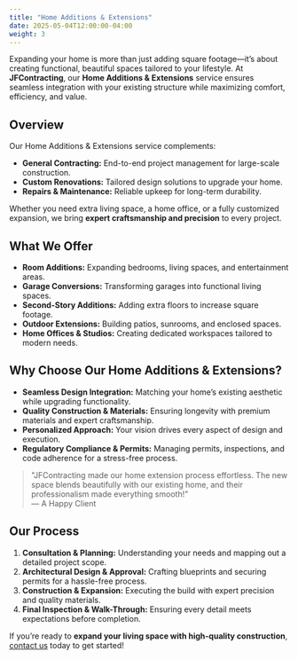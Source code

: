 ```yaml
---
title: "Home Additions & Extensions"
date: 2025-05-04T12:00:00-04:00
weight: 3
---
```


Expanding your home is more than just adding square footage—it’s about creating functional, beautiful spaces tailored to your lifestyle. At **JFContracting**, our **Home Additions & Extensions** service ensures seamless integration with your existing structure while maximizing comfort, efficiency, and value.

## Overview

Our Home Additions & Extensions service complements:
- **General Contracting:** End-to-end project management for large-scale construction.
- **Custom Renovations:** Tailored design solutions to upgrade your home.
- **Repairs & Maintenance:** Reliable upkeep for long-term durability.

Whether you need extra living space, a home office, or a fully customized expansion, we bring **expert craftsmanship and precision** to every project.

## What We Offer

- **Room Additions:** Expanding bedrooms, living spaces, and entertainment areas.  
- **Garage Conversions:** Transforming garages into functional living spaces.  
- **Second-Story Additions:** Adding extra floors to increase square footage.  
- **Outdoor Extensions:** Building patios, sunrooms, and enclosed spaces.  
- **Home Offices & Studios:** Creating dedicated workspaces tailored to modern needs.  

## Why Choose Our Home Additions & Extensions?

- **Seamless Design Integration:** Matching your home’s existing aesthetic while upgrading functionality.  
- **Quality Construction & Materials:** Ensuring longevity with premium materials and expert craftsmanship.  
- **Personalized Approach:** Your vision drives every aspect of design and execution.  
- **Regulatory Compliance & Permits:** Managing permits, inspections, and code adherence for a stress-free process.  

> "JFContracting made our home extension process effortless. The new space blends beautifully with our existing home, and their professionalism made everything smooth!"  
> — A Happy Client

## Our Process

1. **Consultation & Planning:** Understanding your needs and mapping out a detailed project scope.  
2. **Architectural Design & Approval:** Crafting blueprints and securing permits for a hassle-free process.  
3. **Construction & Expansion:** Executing the build with expert precision and quality materials.  
4. **Final Inspection & Walk-Through:** Ensuring every detail meets expectations before completion.  

If you’re ready to **expand your living space with high-quality construction**, [contact us](mailto:info@jfcontracting.biz) today to get started!